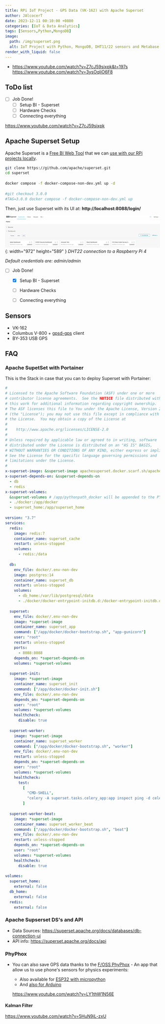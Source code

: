```yaml
---
title: RPi IoT Project - GPS Data (VK-162) with Apache Superset
author: JAlcocerT
date: 2023-12-11 00:10:00 +0800
categories: [IoT & Data Analytics]
tags: [Sensors,Python,MongoDB]
image:
  path: /img/superset.png
  alt: IoT Project with Python, MongoDB, DHT11/22 sensors and Metabase.
render_with_liquid: false
---
```


* <https://www.youtube.com/watch?v=Z7cJ59sixpk&t=197s>
<https://www.youtube.com/watch?v=3ysOqliO6F8>

## ToDo list

- [ ] Job Done!
  + [ ] Setup BI - Superset
  + [ ] Hardware Checks
  + [ ] Connecting everything

<https://www.youtube.com/watch?v=Z7cJ59sixpk>

## Apache Superset Setup

Apache Superset is a [Free BI Web Tool](https://superset.apache.org/docs/intro/) that we can [use with our RPi projects locally](https://superset.apache.org/docs/installation/installing-superset-using-docker-compose/).


```sh
git clone https://github.com/apache/superset.git
cd superset

docker compose -f docker-compose-non-dev.yml up -d

#git checkout 3.0.0
#TAG=3.0.0 docker compose -f docker-compose-non-dev.yml up
```

Then, just use Superset with its UI at: **http://localhost:8088/login/**

![Desktop View](/img/superset-working.png){: width="972" height="589" }
_DHT22 connection to a Raspberry Pi 4_

*Default credentials are: admin/admin*

- [ ] Job Done!
  + [x] Setup BI - Superset
  + [ ] Hardware Checks
  + [ ] Connecting everything


## Sensors

* VK-162
* Columbus V-800 + [gpsd-gps](https://gpsd.io/) client
* BY-353 USB GPS


## FAQ

### Apache SupetSet with Portainer

This is the Stack in case that you can to deploy Superset with Portainer:

```yml
#
# Licensed to the Apache Software Foundation (ASF) under one or more
# contributor license agreements.  See the NOTICE file distributed with
# this work for additional information regarding copyright ownership.
# The ASF licenses this file to You under the Apache License, Version 2.0
# (the "License"); you may not use this file except in compliance with
# the License.  You may obtain a copy of the License at
#
#    http://www.apache.org/licenses/LICENSE-2.0
#
# Unless required by applicable law or agreed to in writing, software
# distributed under the License is distributed on an "AS IS" BASIS,
# WITHOUT WARRANTIES OR CONDITIONS OF ANY KIND, either express or implied.
# See the License for the specific language governing permissions and
# limitations under the License.
#
x-superset-image: &superset-image apachesuperset.docker.scarf.sh/apache/superset:${TAG:-latest-dev}
x-superset-depends-on: &superset-depends-on
  - db
  - redis
x-superset-volumes:
  &superset-volumes # /app/pythonpath_docker will be appended to the PYTHONPATH in the final container
  - ./docker:/app/docker
  - superset_home:/app/superset_home

version: "3.7"
services:
  redis:
    image: redis:7
    container_name: superset_cache
    restart: unless-stopped
    volumes:
      - redis:/data

  db:
    env_file: docker/.env-non-dev
    image: postgres:14
    container_name: superset_db
    restart: unless-stopped
    volumes:
      - db_home:/var/lib/postgresql/data
      - ./docker/docker-entrypoint-initdb.d:/docker-entrypoint-initdb.d

  superset:
    env_file: docker/.env-non-dev
    image: *superset-image
    container_name: superset_app
    command: ["/app/docker/docker-bootstrap.sh", "app-gunicorn"]
    user: "root"
    restart: unless-stopped
    ports:
      - 8088:8088
    depends_on: *superset-depends-on
    volumes: *superset-volumes

  superset-init:
    image: *superset-image
    container_name: superset_init
    command: ["/app/docker/docker-init.sh"]
    env_file: docker/.env-non-dev
    depends_on: *superset-depends-on
    user: "root"
    volumes: *superset-volumes
    healthcheck:
      disable: true

  superset-worker:
    image: *superset-image
    container_name: superset_worker
    command: ["/app/docker/docker-bootstrap.sh", "worker"]
    env_file: docker/.env-non-dev
    restart: unless-stopped
    depends_on: *superset-depends-on
    user: "root"
    volumes: *superset-volumes
    healthcheck:
      test:
        [
          "CMD-SHELL",
          "celery -A superset.tasks.celery_app:app inspect ping -d celery@$$HOSTNAME",
        ]

  superset-worker-beat:
    image: *superset-image
    container_name: superset_worker_beat
    command: ["/app/docker/docker-bootstrap.sh", "beat"]
    env_file: docker/.env-non-dev
    restart: unless-stopped
    depends_on: *superset-depends-on
    user: "root"
    volumes: *superset-volumes
    healthcheck:
      disable: true

volumes:
  superset_home:
    external: false
  db_home:
    external: false
  redis:
    external: false
```


### Apache Supserset DS's and API

* Data Sources: <https://superset.apache.org/docs/databases/db-connection-ui>
* API info: <https://superset.apache.org/docs/api>

### PhyPhox

* You can also save GPS data thanks to the [F/OSS PhyPhox](https://github.com/phyphox/phyphox-android) - An app that allow us to use phone's sensors for physics experiments:
  * Also available for [ESP32 with micropython](https://github.com/phyphox/phyphox-micropython)
  * And [also for Arduino](https://github.com/phyphox/phyphox-arduino)


  https://www.youtube.com/watch?v=LY1thW1N56E

#### Kalman Filter

https://www.youtube.com/watch?v=5HuN9iL-zxU